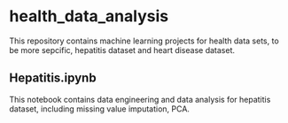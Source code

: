# health_data_analysis

This repository contains machine learning projects for health data sets, to be more sepcific, hepatitis dataset and heart disease dataset. 

## Hepatitis.ipynb
This notebook contains data engineering and data analysis for hepatitis dataset, including missing value imputation, PCA.
